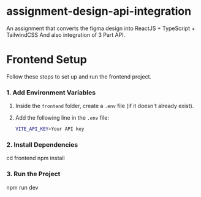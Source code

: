 # assignment-design-api-integration
An assignment that converts the figma design into ReactJS + TypeScript + TailwindCSS And also integration of 3 Part API.

# Frontend Setup

Follow these steps to set up and run the frontend project.

### 1. Add Environment Variables

1. Inside the `frontend` folder, create a `.env` file (if it doesn't already exist).
2. Add the following line in the `.env` file:

   ```bash
   VITE_API_KEY=Your API key


### 2. Install Dependencies

cd frontend
npm install


### 3. Run the Project

npm run dev
